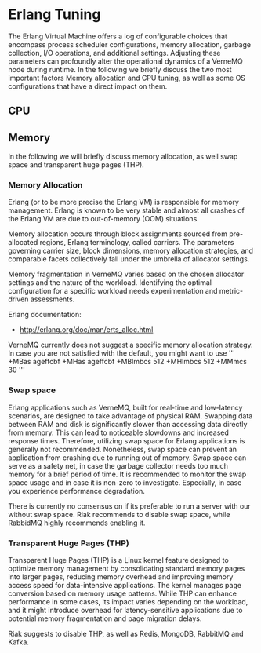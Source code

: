 # Erlang Tuning 

The Erlang Virtual Machine offers a log of configurable choices that encompass process scheduler configurations, 
memory allocation, garbage collection, I/O operations, and additional settings. Adjusting these parameters can profoundly alter 
the operational dynamics of a VerneMQ node during runtime. In the following we briefly discuss the two most important factors Memory allocation 
and CPU tuning, as well as some OS configurations that have a direct impact on them.

## CPU 

## Memory 
In the following we will briefly discuss memory allocation, as well swap space and transparent huge pages (THP).

### Memory Allocation
Erlang (or to be more precise the Erlang VM) is responsible for memory management. Erlang is known to be very stable and almost all crashes of the Erlang VM are due to out-of-memory (OOM) situations.

Memory allocation occurs through block assignments sourced from pre-allocated regions, Erlang terminology, called carriers. 
The parameters governing carrier size, block dimensions, memory allocation strategies, and comparable facets collectively fall 
under the umbrella of allocator settings.

Memory fragmentation in VerneMQ varies based on the chosen allocator settings and the nature of the workload. Identifying the optimal 
configuration for a specific workload needs experimentation and metric-driven assessments.

Erlang documentation:
* http://erlang.org/doc/man/erts_alloc.html

VerneMQ currently does not suggest a specific memory allocation strategy. In case you are not satisfied with the default, you might want to use
'''
+MBas ageffcbf 
+MHas ageffcbf 
+MBlmbcs 512 
+MHlmbcs 512 
+MMmcs 30
'''

### Swap space 
Erlang applications such as VerneMQ, built for real-time and low-latency scenarios, are designed to take advantage of physical RAM. Swapping data between RAM and disk is significantly slower than accessing data directly from memory. This can lead to noticeable slowdowns and increased response times. Therefore, utilizing swap space for Erlang applications is generally not recommended. Nonetheless, swap space can prevent an application from crashing due to running out of memory. Swap space can serve as a safety net, in case the garbage collector needs too much memory for a brief period of time. It is recommended to monitor the swap space usage and in case it is non-zero to investigate. Especially, in case you experience performance degradation.

There is currently no consensus on if its preferable to run a server with our without swap space. Riak recommends to disable swap space, while RabbidMQ highly recommends enabling it.  


### Transparent Huge Pages (THP)
Transparent Huge Pages (THP) is a Linux kernel feature designed to optimize memory management by consolidating standard memory pages into larger pages, reducing memory overhead and improving memory access speed for data-intensive applications. The kernel manages page conversion based on memory usage patterns. While THP can enhance performance in some cases, its impact varies depending on the workload, and it might introduce overhead for latency-sensitive applications due to potential memory fragmentation and page migration delays. 

Riak suggests to disable THP, as well as Redis, MongoDB, RabbitMQ and Kafka. 
